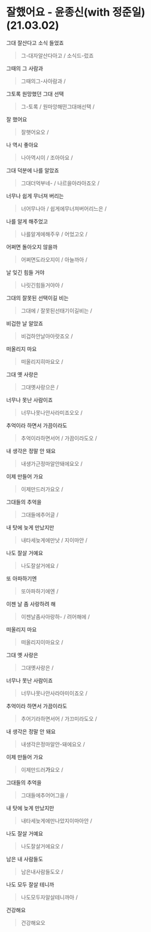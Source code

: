 # 잘했어요 - 윤종신(with 정준일) (21.03.02)

그대 잘산다고 소식 들었죠

> 그-대자알산다아고 / 소식드-렀죠

그때의 그 사람과

> 그때의그-사아람과  /

그토록 원망했던 그대 선택

>그-토록 / 원마앙해떤그대애선택 /

잘 했어요

> 잘햇어요오 / 

나 역시 좋아요

> 나아역시이 / 조아아요 / 

그대 덕분에 나를 알았죠

> 그대더억부네- / 나르을아라아죠오 / 

너무나 쉽게 무너져 버리는

> 너어무나아 / 쉽게에무너져버어리느은 / 

나를 알게 해주었고

> 나를알게에해주우 / 어었고오 / 

어쩌면 돌아오지 않을까

> 어쩌면도라오지이 / 아늘까아 / 

날 잊긴 힘들 거야

> 나릿긴힘들거야아 / 

그대의 잘못된 선택이길 비는

> 그대에 / 잘못된선태기이길비는 / 

비겁한 날 알았죠

> 비겁하안날아아랏죠오 / 

떠올리지 마요

> 떠올리지히마요오 / 

그대 옛 사랑은

> 그대옛사랑으은 / 

너무나 못난 사람이죠

> 너무나못나안사라미죠오오 / 

추억이라 하면서 가끔이라도

> 추억이라하면서어 / 가끔이라도오 / 

내 생각은 정말 안 돼요

> 내생가근정마알안돼에요오 / 

이제 만들어 가요

> 이제만드러가요오 / 

그대들의 추억을

> 그대들에추어글 / 

내 탓에 늦게 만났지만

> 내타세늦게에만낫 / 지이마안 / 

나도 잘살 거예요

> 나도잘살거에요 / 

또 아파하기엔

> 또아파하기에엔 / 

이젠 날 좀 사랑하려 해

> 이젠날좀사아랑하- / 려어해에 / 

떠올리지 마요

> 떠올리지이마요오 /

그대 옛 사랑은

> 그대옛사랑은 / 

너무나 못난 사람이죠

> 너무나못나안사라아미이죠오 / 

추억이라 하면서 가끔이라도

> 추어기라하면서어 / 가끄미라도오 / 

내 생각은 정말 안 돼요

> 내생각은정마알안-돼에요오 / 

이제 만들어 가요

> 이제만드러**가**요오 / 

그대들의 추억을

> 그대들에추어어그을 / 

내 탓에 늦게 만났지만

> 내타세늦게에만나았지이마아안 / 

나도 잘살 거예요

> 나도잘살거에요오 / 

남은 내 사람들도

> 남은내사람들도오 / 

나도 모두 잘살 테니까

> 나도모두자알살테니까아 / 

건강해요

> 건강해요오
